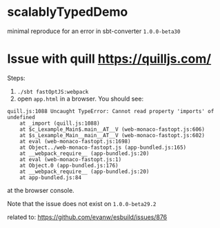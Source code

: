 # scalablyTypedDemo
minimal reproduce for an error in sbt-converter `1.0.0-beta30`

# Issue with quill https://quilljs.com/

Steps:
1. `./sbt fastOptJS:webpack`
2. open `app.html` in a browser. You should see:
```
quill.js:1088 Uncaught TypeError: Cannot read property 'imports' of undefined
    at _import (quill.js:1088)
    at $c_Lexample_Main$.main__AT__V (web-monaco-fastopt.js:606)
    at $s_Lexample_Main__main__AT__V (web-monaco-fastopt.js:602)
    at eval (web-monaco-fastopt.js:1698)
    at Object../web-monaco-fastopt.js (app-bundled.js:165)
    at __webpack_require__ (app-bundled.js:20)
    at eval (web-monaco-fastopt.js:1)
    at Object.0 (app-bundled.js:176)
    at __webpack_require__ (app-bundled.js:20)
    at app-bundled.js:84
```

at the browser console.

Note that the issue does not exist on `1.0.0-beta29.2`

related to: https://github.com/evanw/esbuild/issues/876
